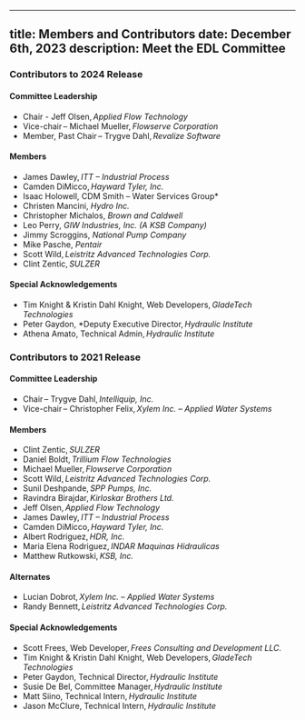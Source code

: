 -----
title: Members and Contributors
date:  December 6th, 2023
description: Meet the EDL Committee
-----

### Contributors to 2024 Release 

#### Committee Leadership 
* Chair - Jeff Olsen, *Applied Flow Technology* 
* Vice-chair – Michael Mueller, *Flowserve Corporation* 
* Member, Past Chair – Trygve Dahl, *Revalize Software* 

#### Members 
* James Dawley, *ITT – Industrial Process* 
* Camden DiMicco, *Hayward Tyler, Inc.* 
* Isaac Holowell, CDM Smith – Water Services Group* 
* Christen Mancini, *Hydro Inc.* 
* Christopher Michalos, *Brown and Caldwell* 
* Leo Perry, *GIW Industries, Inc. (A KSB Company)* 
* Jimmy Scroggins, *National Pump Company* 
* Mike Pasche, *Pentair*
* Scott Wild, *Leistritz Advanced Technologies Corp.* 
* Clint Zentic, *SULZER*

#### Special Acknowledgements 
* Tim Knight & Kristin Dahl Knight, Web Developers, *GladeTech Technologies* 
* Peter Gaydon, *Deputy Executive Director, *Hydraulic Institute* 
* Athena Amato, Technical Admin, *Hydraulic Institute* 

 

### Contributors to 2021 Release 

#### Committee Leadership 
* Chair – Trygve Dahl, *Intelliquip, Inc.* 
* Vice-chair – Christopher Felix, *Xylem Inc. – Applied Water Systems* 

#### Members 
* Clint Zentic, *SULZER* 
* Daniel Boldt, *Trillium Flow Technologies* 
* Michael Mueller, *Flowserve Corporation* 
* Scott Wild, *Leistritz Advanced Technologies Corp.* 
* Sunil Deshpande, *SPP Pumps, Inc.* 
* Ravindra Birajdar, *Kirloskar Brothers Ltd.*
* Jeff Olsen, *Applied Flow Technology* 
* James Dawley, *ITT – Industrial Process* 
* Camden DiMicco, *Hayward Tyler, Inc.* 
* Albert Rodriguez, *HDR, Inc.*
* Maria Elena Rodriguez, *INDAR Maquinas Hidraulicas* 
* Matthew Rutkowski, *KSB, Inc.*

#### Alternates 
* Lucian Dobrot, *Xylem Inc. – Applied Water Systems* 
* Randy Bennett, *Leistritz Advanced Technologies Corp.* 

#### Special Acknowledgements 
* Scott Frees, Web Developer, *Frees Consulting and Development LLC.* 
* Tim Knight & Kristin Dahl Knight, Web Developers, *GladeTech Technologies* 
* Peter Gaydon, Technical Director, *Hydraulic Institute* 
* Susie De Bel, Committee Manager, *Hydraulic Institute* 
* Matt Siino, Technical Intern, *Hydraulic Institute* 
* Jason McClure, Technical Intern, *Hydraulic Institute* 